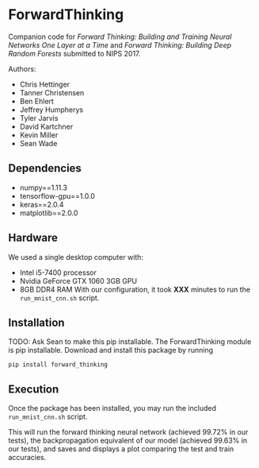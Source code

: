 # ForwardThinking
Companion code for _Forward Thinking: Building and Training Neural Networks One Layer at a Time_ and _Forward Thinking: Building Deep Random Forests_ submitted to NIPS 2017.

Authors:
- Chris Hettinger
- Tanner Christensen
- Ben Ehlert
- Jeffrey Humpherys
- Tyler Jarvis
- David Kartchner
- Kevin Miller
- Sean Wade

## Dependencies
- numpy==1.11.3
- tensorflow-gpu==1.0.0
- keras==2.0.4
- matplotlib==2.0.0

## Hardware
We used a single desktop computer with:
- Intel i5-7400 processor
- Nvidia GeForce GTX 1060 3GB GPU
- 8GB DDR4 RAM
With our configuration, it took __XXX__ minutes to run the `run_mnist_cnn.sh` script.

## Installation
TODO: Ask Sean to make this pip installable.
The ForwardThinking module is pip installable. Download and install this package by running

```pip install forward_thinking```

## Execution
Once the package has been installed, you may run the included `run_mnist_cnn.sh` script. 

This will run the forward thinking neural network (achieved 99.72% in our tests), the backpropagation equivalent of our model (achieved 99.63% in our tests), and saves and displays a plot comparing the test and train accuracies.
